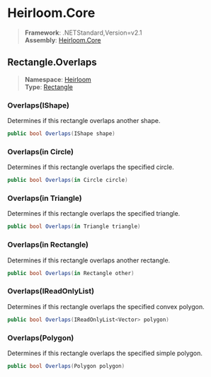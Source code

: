 # Heirloom.Core

> **Framework**: .NETStandard,Version=v2.1  
> **Assembly**: [Heirloom.Core][0]  

## Rectangle.Overlaps

> **Namespace**: [Heirloom][0]  
> **Type**: [Rectangle][1]  

### Overlaps(IShape)

Determines if this rectangle overlaps another shape.

```cs
public bool Overlaps(IShape shape)
```

### Overlaps(in Circle)

Determines if this rectangle overlaps the specified circle.

```cs
public bool Overlaps(in Circle circle)
```

### Overlaps(in Triangle)

Determines if this rectangle overlaps the specified triangle.

```cs
public bool Overlaps(in Triangle triangle)
```

### Overlaps(in Rectangle)

Determines if this rectangle overlaps another rectangle.

```cs
public bool Overlaps(in Rectangle other)
```

### Overlaps(IReadOnlyList<Vector>)

Determines if this rectangle overlaps the specified convex polygon.

```cs
public bool Overlaps(IReadOnlyList<Vector> polygon)
```

### Overlaps(Polygon)

Determines if this rectangle overlaps the specified simple polygon.

```cs
public bool Overlaps(Polygon polygon)
```

[0]: ../Heirloom.Core.md
[1]: Heirloom.Rectangle.md
